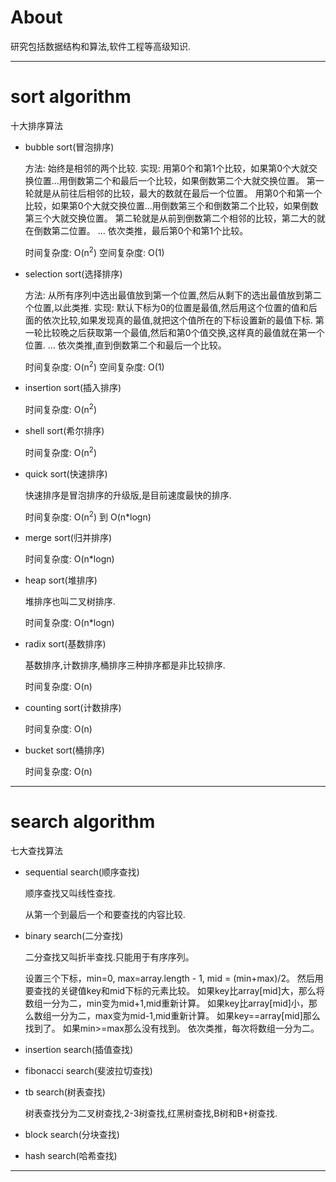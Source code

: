 # About

研究包括数据结构和算法,软件工程等高级知识.

***

# sort algorithm

十大排序算法

* bubble sort(冒泡排序)

    方法: 始终是相邻的两个比较.
    实现: 用第0个和第1个比较，如果第0个大就交换位置...用倒数第二个和最后一个比较，如果倒数第二个大就交换位置。
    第一轮就是从前往后相邻的比较，最大的数就在最后一个位置。
    用第0个和第一个比较，如果第0个大就交换位置...用倒数第三个和倒数第二个比较，如果倒数第三个大就交换位置。
    第二轮就是从前到倒数第二个相邻的比较，第二大的就在倒数第二位置。
    ...
    依次类推，最后第0个和第1个比较。

    时间复杂度: O(n<sup>2</sup>)
    空间复杂度: O(1)

* selection sort(选择排序)

    方法: 从所有序列中选出最值放到第一个位置,然后从剩下的选出最值放到第二个位置,以此类推.
    实现: 默认下标为0的位置是最值,然后用这个位置的值和后面的依次比较,如果发现真的最值,就把这个值所在的下标设置新的最值下标.
    第一轮比较晚之后获取第一个最值,然后和第0个值交换,这样真的最值就在第一个位置.
    ...
    依次类推,直到倒数第二个和最后一个比较。

    时间复杂度: O(n<sup>2</sup>)
    空间复杂度: O(1)

* insertion sort(插入排序)

    时间复杂度: O(n<sup>2</sup>)

* shell sort(希尔排序)

    时间复杂度: O(n<sup>2</sup>)

* quick sort(快速排序)

    快速排序是冒泡排序的升级版,是目前速度最快的排序.

    时间复杂度: O(n<sup>2</sup>) 到 O(n*logn)

* merge sort(归并排序)

    时间复杂度: O(n*logn)

* heap sort(堆排序)

    堆排序也叫二叉树排序.

    时间复杂度: O(n*logn)

* radix sort(基数排序)

    基数排序,计数排序,桶排序三种排序都是非比较排序.

    时间复杂度: O(n)

* counting sort(计数排序)

    时间复杂度: O(n)

* bucket sort(桶排序)

    时间复杂度: O(n)

***

# search algorithm

七大查找算法

* sequential search(顺序查找)

    顺序查找又叫线性查找.

    从第一个到最后一个和要查找的内容比较.

* binary search(二分查找)

    二分查找又叫折半查找.只能用于有序序列。

    设置三个下标，min=0, max=array.length - 1, mid = (min+max)/2。
    然后用要查找的关键值key和mid下标的元素比较。
    如果key比array[mid]大，那么将数组一分为二，min变为mid+1,mid重新计算。
    如果key比array[mid]小，那么数组一分为二，max变为mid-1,mid重新计算。
    如果key==array[mid]那么找到了。
    如果min>=max那么没有找到。
    依次类推，每次将数组一分为二。

* insertion search(插值查找)

* fibonacci search(斐波拉切查找)

* tb search(树表查找)

    树表查找分为二叉树查找,2-3树查找,红黑树查找,B树和B+树查找.

* block search(分块查找)

* hash search(哈希查找)

***
